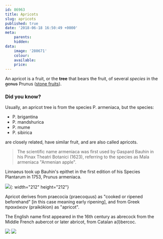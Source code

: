 ```yaml
---
id: 86963
title: Apricots
slug: apricots
published: true
date: '2018-06-18 16:50:49 +0000'
meta:
    parents: 
    hidden: 
data:
    image: '280671'
    colour: 
    available: 
    price:
---
```


An apricot is a fruit, or the **tree** that bears the fruit, of several *species* in the <span style="text-decoration: line-through;">genus</span> Prunus ([stone fruits][1]).

### Did you know?

Usually, an apricot tree is from the species P. armeniaca, but the species:

* P. brigantina
* P. mandshurica
* P. mume
* P. sibirica

are closely related, have similar fruit, and are also called apricots.

> The scientific name armeniaca was first used by Gaspard Bauhin in his Pinax Theatri Botanici (1623), referring to the species as Mala armeniaca \"Armenian apple\".

Linnaeus took up Bauhin\'s epithet in the first edition of his Species Plantarum in 1753, Prunus armeniaca.

![](https://www.datocms-assets.com/3015/1525263196-peach-1.jpg){: width="212" height="212"}

Apricot derives from praecocia (praecoquus) as \"cooked or ripened beforehand\" \[in this case meaning early ripening\], and from Greek &pi;&rho;&alpha;&iota;&kappa;ό&kappa;&iota;&omicron;&nu; (praik&oacute;kion) as \"apricot\".

The English name first appeared in the 16th century as abrecock from the Middle French aubercot or later abricot, from Catalan a(l)bercoc.

[1]: https://en.wikipedia.org/wiki/Apricot

<!--{% gallery %}-->
![](www.datocms-assets.com/3015/1525263146-apricot-1.jpg)
![](www.datocms-assets.com/3015/1525263148-apricot-2.jpg)
<!--{% endgallery %}-->